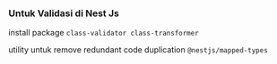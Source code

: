 ### Untuk Validasi di Nest Js

install package `class-validator class-transformer`

utility untuk remove redundant code duplication `@nestjs/mapped-types`